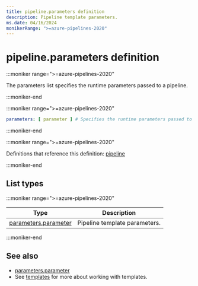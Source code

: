```yaml
---
title: pipeline.parameters definition
description: Pipeline template parameters.
ms.date: 04/16/2024
monikerRange: ">=azure-pipelines-2020"
---
```


# pipeline.parameters definition

<!-- :::description::: -->
:::moniker range=">=azure-pipelines-2020"

<!-- :::editable-content name="description"::: -->
The parameters list specifies the runtime parameters passed to a pipeline.
<!-- :::editable-content-end::: -->

:::moniker-end
<!-- :::description-end::: -->

<!-- :::syntax::: -->
:::moniker range=">=azure-pipelines-2020"

```yaml
parameters: [ parameter ] # Specifies the runtime parameters passed to a pipeline.
```

:::moniker-end
<!-- :::syntax-end::: -->

<!-- :::parents::: -->
:::moniker range=">=azure-pipelines-2020"

Definitions that reference this definition: [pipeline](pipeline.md)

:::moniker-end
<!-- :::parents-end::: -->

## List types

<!-- :::list-types::: -->
:::moniker range=">=azure-pipelines-2020"

| Type | Description |
|---|---|
| [parameters.parameter](parameters-parameter.md) | Pipeline template parameters. |

:::moniker-end
<!-- :::list-types-end::: -->

<!-- :::remarks::: -->
<!-- :::editable-content name="remarks"::: -->
<!-- :::editable-content-end::: -->
<!-- :::remarks-end::: -->

<!-- :::examples::: -->
<!-- :::editable-content name="examples"::: -->
<!-- :::editable-content-end::: -->
<!-- :::examples-end::: -->

<!-- :::see-also::: -->
<!-- :::editable-content name="seeAlso"::: -->
## See also

- [parameters.parameter](parameters-parameter.md)
- See [templates](/azure/devops/pipelines/process/templates) for more about working with templates.
<!-- :::editable-content-end::: -->
<!-- :::see-also-end::: -->